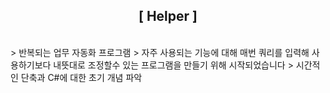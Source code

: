﻿<h2 align="center"> [ Helper ] </h2>

<br>
> 반복되는 업무 자동화 프로그램
> 자주 사용되는 기능에 대해 매번 쿼리를 입력해 사용하기보다 내뜻대로 조정할수 있는 프로그램을 만들기 위해 시작되었습니다
> 시간적인 단축과 C#에 대한 초기 개념 파악


<br>

